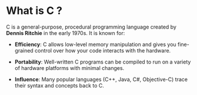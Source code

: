 # What is C ?

C is a general-purpose, procedural programming language created by **Dennis Ritchie** in the early 1970s. It is known for:

- **Efficiency**: C allows low-level memory manipulation and gives you fine-grained control over how your code interacts with the hardware.

- **Portability**: Well-written C programs can be compiled to run on a variety of hardware platforms with minimal changes.

- **Influence**: Many popular languages (C++, Java, C#, Objective-C) trace their syntax and concepts back to C.
